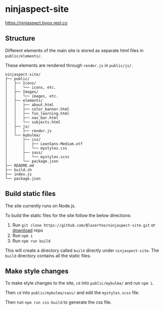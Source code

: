 # ninjaspect-site
 
https://ninjaspect.byoo.repl.co

## Structure

Different elements of the main site is stored as separate html files in `public/elements/`.

These elements are rendered through `render.js` in `public/js/`.

```text
ninjaspect-site/
├── public/
│   ├── Icons/
│   │   └── icons, etc.
│   ├── Images/
│   │   └── images, etc.
│   ├── elements/
│   │   ├── about.html
│   │   ├── color_banner.html
│   │   ├── fun_learning.html
│   │   ├── nav_bar.html
│   │   └── subjects.html
│   ├── js/
│   │   ├── render.js
│   └── mybulma/
│       ├── css/
│       │   ├── LeonSans-Medium.otf
│       │   └── mystyles.css
│       ├── sass/
│       │   └── mystyles.scss
│       └── package.json
├── README.md
├── build.sh
├── index.js
└── package.json
```

## Build static files

The site currently runs on Node.js.

To build the static files for the site follow the below directions:

1. Run `git clone https://github.com/BlazerYoo/ninjaspect-site.git` or [download](https://github.com/BlazerYoo/ninjaspect-site/archive/refs/heads/main.zip) repo
2. Run `npm i`
3. Run `npm run build`

This will create a directory called `build` directly under `ninjaspect-site`. The `build` directory contains all the static files.

## Make style changes

To make style changes to the site, `cd` into `public/mybulma/` and run `npm i`.

Then `cd` into `public/mybulma/sass/` and edit the `mystyles.scss` file.

Then run `npm run css-build` to generate the css file.
